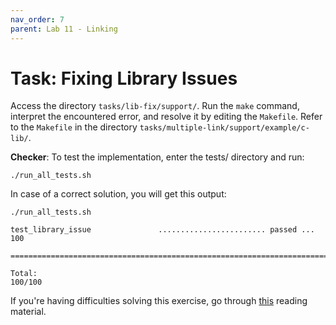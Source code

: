 ```yaml
---
nav_order: 7
parent: Lab 11 - Linking
---
```


# Task: Fixing Library Issues

Access the directory `tasks/lib-fix/support/`.
Run the `make` command, interpret the encountered error, and resolve it by editing the `Makefile`.
Refer to the `Makefile` in the directory `tasks/multiple-link/support/example/c-lib/`.

**Checker**: To test the implementation, enter the tests/ directory and run:

```console
./run_all_tests.sh
```

In case of a correct solution, you will get this output:

```console
./run_all_tests.sh

test_library_issue               ........................ passed ...  100

========================================================================

Total:                                                             100/100
```

If you're having difficulties solving this exercise, go through [this](../../reading/linking.md) reading material.
